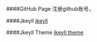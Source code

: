####GitHub Page
注册github账号，


####Jkeyll
[jkeyll](http://jekyll.com.cn)


####Jkeyll Theme
[jkeyll theme](http://jekyllthemes.org)
